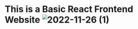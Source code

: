 # This is a Basic React Frontend Website ![2022-11-26 (1)](https://user-images.githubusercontent.com/87632087/204076897-0888adb6-957e-4966-a1b4-b855d653ecfa.png)
